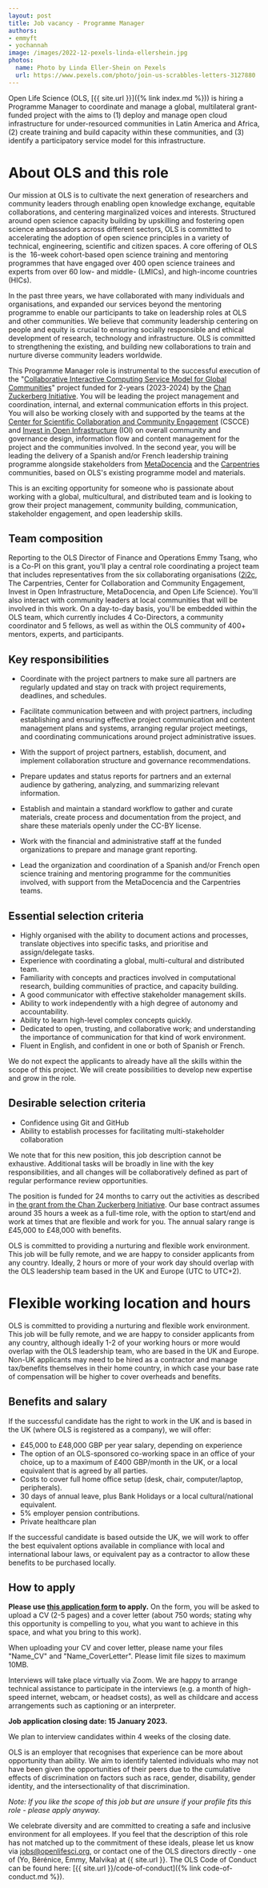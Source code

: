 ```yaml
---
layout: post
title: Job vacancy - Programme Manager
authors: 
- emmyft
- yochannah
image: /images/2022-12-pexels-linda-ellershein.jpg
photos:
  name: Photo by Linda Eller-Shein on Pexels
  url: https://www.pexels.com/photo/join-us-scrabbles-letters-3127880
---
```


Open Life Science (OLS, [{{ site.url }}]({% link index.md %})) is hiring a Programme Manager to coordinate and manage a global, multilateral grant-funded project with the aims to (1) deploy and manage open cloud infrastructure for under-resourced communities in Latin America and Africa, (2) create training and build capacity within these communities, and (3) identify a participatory service model for this infrastructure. 

# About OLS and this role

Our mission at OLS is to cultivate the next generation of researchers and community leaders through enabling open knowledge exchange, equitable collaborations, and centering marginalized voices and interests. Structured around open science capacity building by upskilling and fostering open science ambassadors across different sectors, OLS is committed to accelerating the adoption of open science principles in a variety of technical, engineering, scientific and citizen spaces. A core offering of OLS is the  16-week cohort-based open science training and mentoring programmes that have engaged over 400 open science trainees and experts from over 60 low- and middle- (LMICs), and high-income countries (HICs). 

In the past three years, we have collaborated with many individuals and organisations, and expanded our services beyond the mentoring programme  to enable our participants to take on leadership roles at OLS and other communities. We believe that community leadership centering on people and equity is crucial to ensuring socially responsible and ethical development of research, technology and infrastructure. OLS is committed to strengthening the existing, and building new collaborations to train and nurture diverse community leaders worldwide.   

This Programme Manager role is instrumental to the successful execution of the "[Collaborative Interactive Computing Service Model for Global Communities](https://zenodo.org/record/7025288#.Y5bqXOzMLeA)" project funded for 2-years (2023-2024) by the [Chan Zuckerberg Initiative](https://chanzuckerberg.com/). You will be leading the project management and coordination, internal, and external communication efforts in this project. You will also be working closely with and supported by the teams at the [Center for Scientific Collaboration and Community Engagement](https://www.cscce.org/) (CSCCE) and [Invest in Open Infrastructure](https://investinopen.org/) (IOI) on overall community and governance design, information flow and content management for the project and the communities involved. In the second year, you will be leading the delivery of a Spanish and/or French leadership training programme alongside stakeholders from [MetaDocencia](https://www.metadocencia.org/en/) and the [Carpentries](https://carpentries.org/) communities, based on OLS's existing programme model and materials.

This is an exciting opportunity for someone who is passionate about working with a global, multicultural, and distributed team and is looking to grow their project management, community building, communication, stakeholder engagement, and open leadership skills.

## Team composition

Reporting to the OLS Director of Finance and Operations Emmy Tsang, who is a Co-PI on this grant, you'll play a central role coordinating a project team that includes representatives from the six collaborating organisations ([2i2c](https://2i2c.org/), The Carpentries, Center for Collaboration and Community Engagement, Invest in Open Infrastructure, MetaDocencia, and Open Life Science). You'll also interact with community leaders at local communities that will be involved in this work. On a day-to-day basis, you'll be embedded within the OLS team, which currently includes 4 Co-Directors, a community coordinator and 5 fellows, as well as within the OLS community of 400+ mentors, experts, and participants.

## Key responsibilities

-   Coordinate with the project partners to make sure all partners are regularly updated and stay on track with project requirements, deadlines, and schedules.
-   Facilitate communication between and with project partners, including establishing and ensuring effective project communication and content management plans and systems, arranging regular project meetings, and coordinating communications around project administrative issues.
-   With the support of project partners, establish, document, and implement collaboration structure and governance recommendations.
-   Prepare updates and status reports for partners and an external audience by gathering, analyzing, and summarizing relevant information.
-   Establish and maintain a standard workflow to gather and curate materials, create process and documentation from the project, and share these materials openly under the CC-BY license.

-   Work with the financial and administrative staff at the funded organizations to prepare and manage grant reporting.
-   Lead the organization and coordination of a Spanish and/or French open science training and mentoring programme for the communities involved, with support from the MetaDocencia and the Carpentries teams.

## Essential selection criteria

-   Highly organised with the ability to document actions and processes, translate objectives into specific tasks, and prioritise and assign/delegate tasks.
-   Experience with coordinating a global, multi-cultural and distributed team.
-   Familiarity with concepts and practices involved in computational research, building communities of practice, and capacity building.
-   A good communicator with effective stakeholder management skills.
-   Ability to work independently with a high degree of autonomy and accountability.
-   Ability to learn high-level complex concepts quickly.
-   Dedicated to open, trusting, and collaborative work; and understanding the importance of communication for that kind of work environment.
-   Fluent in English, and confident in one or both of Spanish or French.

We do not expect the applicants to already have all the skills within the scope of this project. We will create possibilities to develop new expertise and grow in the role.

## Desirable selection criteria

-   Confidence using Git and GitHub 
-   Ability to establish processes for facilitating multi-stakeholder collaboration

We note that for this new position, this job description cannot be exhaustive. Additional tasks will be broadly in line with the key responsibilities, and all changes will be collaboratively defined as part of regular performance review opportunities.

The position is funded for 24 months to carry out the activities as described in [the grant from the Chan Zuckerberg Initiative](https://doi.org/10.5281/zenodo.7025287). Our base contract assumes around 35 hours a week as a full-time role, with the option to start/end and work at times that are flexible and work for you. The annual salary range is £45,000 to £48,000 with benefits.

OLS is committed to providing a nurturing and flexible work environment. This job will be fully remote, and we are happy to consider applicants from any country. Ideally, 2 hours or more of your work day should overlap with the OLS leadership team based in the UK and Europe (UTC to UTC+2).

# Flexible working location and hours

OLS is committed to providing a nurturing and flexible work environment. This job will be fully remote, and we are happy to consider applicants from any country, although ideally 1-2 of your working hours or more would overlap with the OLS leadership team, who are based in the UK and Europe. Non-UK applicants may need to be hired as a contractor and manage tax/benefits themselves in their home country, in which case your base rate of compensation will be higher to cover overheads and benefits. 

## Benefits and salary

If the successful candidate has the right to work in the UK and is based in the UK (where OLS is registered as a company), we will offer:
-   £45,000 to £48,000 GBP per year salary, depending on experience
-   The option of an OLS-sponsored co-working space in an office of your choice, up to a maximum of £400 GBP/month in the UK, or a local equivalent that is agreed by all parties. 
-   Costs to cover full home office setup (desk, chair, computer/laptop, peripherals). 
-   30 days of annual leave, plus Bank Holidays or a local cultural/national equivalent. 
-   5% employer pension contributions.
-   Private healthcare plan

If the successful candidate is based outside the UK, we will work to offer the best equivalent options available in compliance with local and international labour laws, or equivalent pay as a contractor to allow these benefits to be purchased locally. 

## How to apply

**Please use [this application form](https://tally.so/r/3jeJQ4) to apply.** On the form, you will be asked to upload a CV (2-5 pages) and a cover letter (about 750 words; stating why this opportunity is compelling to you, what you want to achieve in this space, and what you bring to this work).

When uploading your CV and cover letter, please name your files "Name_CV" and "Name_CoverLetter". Please limit file sizes to maximum 10MB.

Interviews will take place virtually via Zoom. We are happy to arrange technical assistance to participate in the interviews (e.g. a month of high-speed internet, webcam, or headset costs), as well as childcare and access arrangements such as captioning or an interpreter.

**Job application closing date: 15 January 2023.**

We plan to interview candidates within 4 weeks of the closing date.

OLS is an employer that recognises that experience can be more about opportunity than ability. We aim to identify talented individuals who may not have been given the opportunities of their peers due to the cumulative effects of discrimination on factors such as race, gender, disability, gender identity, and the intersectionality of that discrimination.

*Note: If you like the scope of this job but are unsure if your profile fits this role - please apply anyway.*

We celebrate diversity and are committed to creating a safe and inclusive environment for all employees. If you feel that the description of this role has not matched up to the commitment of these ideals, please let us know via jobs@openlifesci.org, or contact one of the OLS directors directly - one of (Yo, Bérénice, Emmy, Malvika) at {{ site.url }}. The OLS Code of Conduct can be found here: [{{ site.url }}/code-of-conduct]({% link code-of-conduct.md %}).
